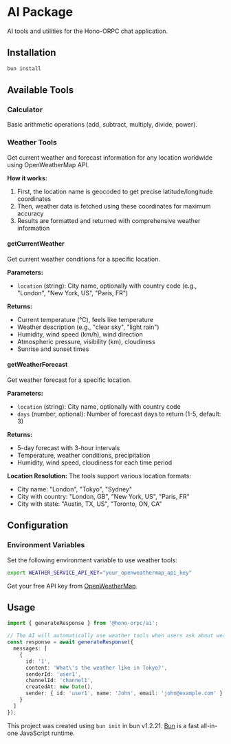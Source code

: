 # AI Package

AI tools and utilities for the Hono-ORPC chat application.

## Installation

```bash
bun install
```

## Available Tools

### Calculator
Basic arithmetic operations (add, subtract, multiply, divide, power).

### Weather Tools
Get current weather and forecast information for any location worldwide using OpenWeatherMap API.

**How it works:**
1. First, the location name is geocoded to get precise latitude/longitude coordinates
2. Then, weather data is fetched using these coordinates for maximum accuracy
3. Results are formatted and returned with comprehensive weather information

#### getCurrentWeather
Get current weather conditions for a specific location.

**Parameters:**
- `location` (string): City name, optionally with country code (e.g., "London", "New York, US", "Paris, FR")

**Returns:**
- Current temperature (°C), feels like temperature
- Weather description (e.g., "clear sky", "light rain")
- Humidity, wind speed (km/h), wind direction
- Atmospheric pressure, visibility (km), cloudiness
- Sunrise and sunset times

#### getWeatherForecast
Get weather forecast for a specific location.

**Parameters:**
- `location` (string): City name, optionally with country code
- `days` (number, optional): Number of forecast days to return (1-5, default: 3)

**Returns:**
- 5-day forecast with 3-hour intervals
- Temperature, weather conditions, precipitation
- Humidity, wind speed, cloudiness for each time period

**Location Resolution:**
The tools support various location formats:
- City name: "London", "Tokyo", "Sydney"
- City with country: "London, GB", "New York, US", "Paris, FR"
- City with state: "Austin, TX, US", "Toronto, ON, CA"

## Configuration

### Environment Variables

Set the following environment variable to use weather tools:

```bash
export WEATHER_SERVICE_API_KEY="your_openweathermap_api_key"
```

Get your free API key from [OpenWeatherMap](https://openweathermap.org/api).

## Usage

```typescript
import { generateResponse } from '@hono-orpc/ai';

// The AI will automatically use weather tools when users ask about weather
const response = await generateResponse({
  messages: [
    {
      id: '1',
      content: 'What\'s the weather like in Tokyo?',
      senderId: 'user1',
      channelId: 'channel1',
      createdAt: new Date(),
      sender: { id: 'user1', name: 'John', email: 'john@example.com' }
    }
  ]
});
```

This project was created using `bun init` in bun v1.2.21. [Bun](https://bun.com) is a fast all-in-one JavaScript runtime.
